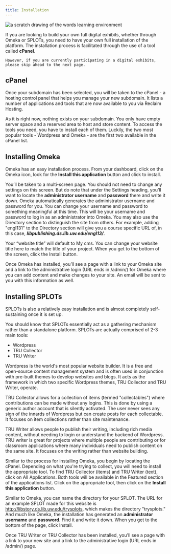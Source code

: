 ```yaml
---
title: Installation
---
```


<img src="/course-in-a-box/img/learning_environment.png" alt="a scratch drawing of the words learning environment" class="img-fluid">

If you are looking to build your own full digital exhibits, whether through Omeka or SPLOTs, you need to have your own full installation of the platform. The installation process is facilitated through the use of a tool called **cPanel**.

```
However, if you are currently participating in a digital exhibits, please skip ahead to the next page.
```

## cPanel

Once your subdomain has been selected, you will be taken to the cPanel - a hosting control panel that helps you manage your new subdomain. It lists a number of applications and tools that are now available to you via Reclaim Hosting.

As it is right now, nothing exists on your subdomain. You only have empty server space and a reserved area to host and store content. To access the tools you need, you have to install each of them. Luckily, the two most popular tools - Wordpress and Omeka - are the first two available in the cPanel list.

## Installing Omeka

Omeka has an easy installation process. From your dashboard, click on the Omeka icon, look for the **Install this application** button and click to install.

You’ll be taken to a multi-screen page. You should not need to change any settings on this screen. But do note that under the Settings heading, you’ll want to locate the **administrator username** and **password** there and write it down. Omeka automatically generates the administrator username and password for you. You can change your username and password to something meaningful at this time. This will be your username and password to log in as an administrator into Omeka. You may also use the Directory section to distinguish the site from others. For example, adding "engl131" to the Directory section will give you a course specific URL of, in this case, ***libpublishing.ds.lib.uw.edu/engl13/***.

Your “website title” will default to My cms. You can change your website title here to match the title of your project.
When you get to the bottom of the screen, click the Install button.

Once Omeka has installed, you’ll see a page with a link to your Omeka site and a link to the administrative login (URL ends in /admin/) for Omeka where you can add content and make changes to your site. An email will be sent to you with this information as well.

## Installing SPLOTs

SPLOTs is also a relatively easy installation and is almost completely self-sustaining once it is set up.

You should know that SPLOTs essentially act as a gathering mechanism rather than a standalone platform. SPLOTs are actually comprised of 2-3 main tools:

- Wordpress
- TRU Collector
- TRU Writer

Wordpress is the world's most popular website builder. It is a free and open-source content management system and is often used in conjunction with pre-built themes to develop websites and blogs. It acts as the framework in which two specific Wordpress themes, TRU Collector and TRU Writer, operate.

TRU Collector allows for a collection of items (termed "collectables") where contributions can be made without any logins. This is done by using a generic author account that is silently activated. The user never sees any sign of the innards of Wordpress but can create posts for each collectable. It focuses on item collections rather than site maintenance.

TRU Writer allows people to publish their writing, including rich media content, without needing to login or understand the backend of Wordpress. TRU writer is great for projects where multiple people are contributing or for classroom applications where many individuals need to publish content on the same site. It focuses on the writing rather than website building.

Similar to the process for installing Omeka, you begin by locating the cPanel. Depending on what you're trying to collect, you will need to install the appropriate tool. To find TRU Collector (items) and TRU Writer (text), click on All Applications. Both tools will be available in the Featured section of the applications list. Click on the appropriate tool, then click on the **Install this application** button.

Similar to Omeka, you can name the directory for your SPLOT. The URL for an example SPLOT made for this website is http://libstory.ds.lib.uw.edu/trysplots, which makes the directory "trysplots." And much like Omeka, the installation has generated an **administrator username** and **password**. Find it and write it down. When you get to the bottom of the page, click Install.

Once TRU Writer or TRU Collector has been installed, you’ll see a page with a link to your new site and a link to the administrative login (URL ends in /admin/) page.
